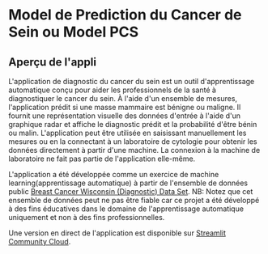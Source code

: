 # Model de Prediction du Cancer de Sein ou Model PCS

## Aperçu de l'appli

L'application de diagnostic du cancer du sein est un outil d'apprentissage automatique conçu pour aider les professionnels de la santé à diagnostiquer le cancer du sein. À l'aide d'un ensemble de mesures, l'application prédit si une masse mammaire est bénigne ou maligne. Il fournit une représentation visuelle des données d'entrée à l'aide d'un graphique radar et affiche le diagnostic prédit et la probabilité d'être bénin ou malin. L'application peut être utilisée en saisissant manuellement les mesures ou en la connectant à un laboratoire de cytologie pour obtenir les données directement à partir d'une machine. La connexion à la machine de laboratoire ne fait pas partie de l'application elle-même.

L'application a été développée comme un exercice de machine learning(apprentissage automatique) à partir de l'ensemble de données public [Breast Cancer Wisconsin (Diagnostic) Data Set](https://www.kaggle.com/datasets/uciml/breast-cancer-wisconsin-data). 
NB: Notez que cet ensemble de données peut ne pas être fiable car ce projet a été développé à des fins éducatives dans le domaine de l'apprentissage automatique uniquement et non à des fins professionnelles.

Une version en direct de l'application est disponible sur [Streamlit Community Cloud](https://mohpython-model-pcs-appmain-196xnj.streamlit.app/).

